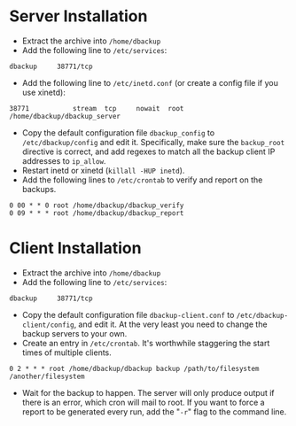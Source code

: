 # Server Installation #

  * Extract the archive into `/home/dbackup`
  * Add the following line to `/etc/services`:
```
dbackup     38771/tcp
```

  * Add the following line to `/etc/inetd.conf` (or create a config file if you use xinetd):
```
38771           stream  tcp     nowait  root    /home/dbackup/dbackup_server
```
  * Copy the default configuration file `dbackup_config` to `/etc/dbackup/config` and edit it. Specifically, make sure the `backup_root` directive is correct, and add regexes to match all the backup client IP addresses to `ip_allow`.
  * Restart inetd or xinetd (`killall -HUP inetd`).
  * Add the following lines to `/etc/crontab` to verify and report on the backups.
```
0 00 * * 0 root /home/dbackup/dbackup_verify
0 09 * * * root /home/dbackup/dbackup_report
```

# Client Installation #

  * Extract the archive into `/home/dbackup`
  * Add the following line to `/etc/services`:
```
dbackup     38771/tcp
```

  * Copy the default configuration file `dbackup-client.conf` to `/etc/dbackup-client/config`, and edit it. At the very least you need to change the backup servers to your own.
  * Create an entry in `/etc/crontab`. It's worthwhile staggering the start times of multiple clients.
```
0 2 * * * root /home/dbackup/dbackup backup /path/to/filesystem /another/filesystem
```
  * Wait for the backup to happen. The server will only produce output if there is an error, which cron will mail to root. If you want to force a report to be generated every run, add the "`-r`" flag to the command line.